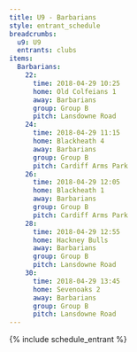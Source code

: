 ```yaml
---
title: U9 - Barbarians
style: entrant_schedule
breadcrumbs:
  u9: U9
  entrants: clubs
items:
  Barbarians:
    22:
      time: 2018-04-29 10:25
      home: Old Colfeians 1
      away: Barbarians
      group: Group B
      pitch: Lansdowne Road
    24:
      time: 2018-04-29 11:15
      home: Blackheath 4
      away: Barbarians
      group: Group B
      pitch: Cardiff Arms Park
    26:
      time: 2018-04-29 12:05
      home: Blackheath 1
      away: Barbarians
      group: Group B
      pitch: Cardiff Arms Park
    28:
      time: 2018-04-29 12:55
      home: Hackney Bulls
      away: Barbarians
      group: Group B
      pitch: Lansdowne Road
    30:
      time: 2018-04-29 13:45
      home: Sevenoaks 2
      away: Barbarians
      group: Group B
      pitch: Lansdowne Road
---
```


{% include schedule_entrant %}
